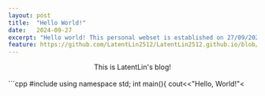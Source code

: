 ```yaml
---
layout: post
title:  "Hello World!"
date:   2024-09-27 
excerpt: "Hello world! This personal webset is established on 27/09/2024"
feature: https://github.com/LatentLin2512/LatentLin2512.github.io/blob/master/assets/img/background.jpg
---
```




<center> This is LatentLin's blog! </center>
<br>
```cpp
#include<iostream>
using namespace std;
int main(){
    cout<<"Hello, World!"<<endl;
    return 0;
}
```

